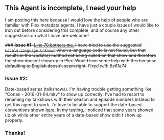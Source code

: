## **This Agent is incomplete, I need your help**

I am posting this here because I would love the help of people who are familiar with Plex metadata agents.  I have just a couple issues I would like to iron out before considering this complete, and of course any other suggestions on what I have are welcome!

~~### **Issue #1:**
[Line 70 bothers me.](https://github.com/srob650/tvmaze-plex-agent/blob/master/tvmaze.bundle/Contents/Code/__init__.py#L70)  I have tried to use the suggested ```Locale.Language.Unknown``` when a language code is not found, but that results in the Update() method not being called on that show and therefore the show doesn't show up in Plex.  Would love some help with this because defaulting to English doesn't seem right.~~
*Fixed with 8e61e74*

### **Issue #2:**
Date-based series (talkshows).  I'm having trouble getting something like "Conan - 2016-01-04.mkv" to show up correctly.  I've had to resort to renaming my talkshows with their season and episode numbers instead to get this agent to work.  I'd love to be able to support the date-based conventions shown [here](https://support.plex.tv/hc/en-us/articles/200381053-Naming-Date-based-TV-Shows).  In my testing, I noticed that some years showed up ok while other entire years of a date-based show didn't show up properly.

### Thanks!
